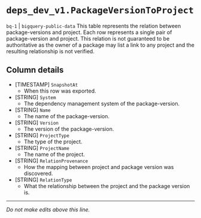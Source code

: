 # `deps_dev_v1.PackageVersionToProject`
`bq-1` | `bigquery-public-data`
This table represents the relation between package-versions and project. Each row represents a single pair of package-version and project. This relation is not guaranteed to be authoritative as the owner of a package may list a link to any project and the resulting relationship is not verified.

## Column details
* [TIMESTAMP] `SnapshotAt`
  - When this row was exported.
* [STRING]    `System`
  - The dependency management system of the package-version.
* [STRING]    `Name`
  - The name of the package-version.
* [STRING]    `Version`
  - The version of the package-version.
* [STRING]    `ProjectType`
  - The type of the project.
* [STRING]    `ProjectName`
  - The name of the project.
* [STRING]    `RelationProvenance`
  - How the mapping between project and package version was discovered.
* [STRING]    `RelationType`
  - What the relationship between the project and the package version is.

-------------------------------------------------------------------------------
*Do not make edits above this line.*

